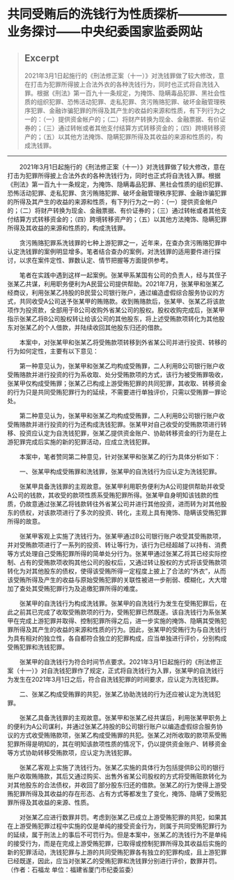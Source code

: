 
# 共同受贿后的洗钱行为性质探析————业务探讨——中央纪委国家监委网站

> ## Excerpt
> 2021年3月1日起施行的《刑法修正案（十一）》对洗钱罪做了较大修改，意在打击为犯罪所得披上合法外衣的各种洗钱行为，同时也正式将自洗钱入罪。根据《刑法》第一百九十一条规定，为掩饰、隐瞒毒品犯罪、黑社会性质的组织犯罪、恐怖活动犯罪、走私犯罪、贪污贿赂犯罪、破坏金融管理秩序犯罪、金融诈骗犯罪的所得及其产生的收益的来源和性质，有下列行为之一的：（一）提供资金帐户的；（二）将财产转换为现金、金融票据、有价证券的；（三）通过转帐或者其他支付结算方式转移资金的；（四）跨境转移资产的；（五）以其他方法掩饰、隐瞒犯罪所得及其收益的来源和性质的，构成洗钱罪。

---
　　2021年3月1日起施行的《刑法修正案（十一）》对洗钱罪做了较大修改，意在打击为犯罪所得披上合法外衣的各种洗钱行为，同时也正式将自洗钱入罪。根据《刑法》第一百九十一条规定，为掩饰、隐瞒毒品犯罪、黑社会性质的组织犯罪、恐怖活动犯罪、走私犯罪、贪污贿赂犯罪、破坏金融管理秩序犯罪、金融诈骗犯罪的所得及其产生的收益的来源和性质，有下列行为之一的：（一）提供资金帐户的；（二）将财产转换为现金、金融票据、有价证券的；（三）通过转帐或者其他支付结算方式转移资金的；（四）跨境转移资产的；（五）以其他方法掩饰、隐瞒犯罪所得及其收益的来源和性质的，构成洗钱罪。

　　贪污贿赂犯罪系洗钱罪的七种上游犯罪之一，近年来，在查办贪污贿赂犯罪中认定洗钱罪的案例明显增多。笔者结合查办的案例，对洗钱罪的适用要件进行探讨，以求在案件定性、罪数认定、情节把握等方面提供参考。

　　笔者在实践中遇到这样一起案例。张某甲系某国有公司的负责人，经与其侄子张某乙共谋，利用职务便利为A民营公司提供帮助。2021年7月，张某甲和张某乙经商议，利用张某乙持股的B民营公司银行账户，通过编造虚假综合服务协议的方式，共同收受A公司送予张某甲的贿赂款。收到贿赂款后，张某甲、张某乙将该款项作为投资款，全部用于B公司收购外省某公司的股权。股权收购完成后，张某甲指示张某乙将B公司股权转让给该公司的其他股东，将上述受贿款项转化为其他股东对张某乙的个人借款，并陆续收回其他股东归还的借款。

　　本案中，对张某甲和张某乙将受贿款项转移到外省某公司并进行投资、转移的行为如何定性，主要有以下意见：

　　第一种意见认为，张某甲和张某乙均构成受贿罪，二人利用B公司银行账户收受贿赂款并进行投资的行为系收取、处分受贿款项的方式，该行为被受贿罪吸收，张某甲仅构成受贿罪；张某乙已构成上游受贿犯罪的共同犯罪，其收取、转移资金的行为只是共同受贿犯罪行为的延续，不需要进行单独评价，只需以受贿罪一罪论处。

　　第二种意见认为，张某甲和张某乙均构成受贿罪，二人利用B公司银行账户收受贿赂款并进行投资的行为还构成洗钱犯罪。张某甲对自己收受的受贿款项进行转移、投资应认定为自洗钱犯罪，张某乙提供资金账户、协助转移资金的行为是在上游犯罪完成后实施的新的犯罪活动，应成立洗钱犯罪。

　　本案中，笔者赞同第二种意见，针对张某甲和张某乙的行为具体分析如下：

　　一、张某甲构成受贿罪和洗钱罪，张某甲的自洗钱行为应认定为洗钱犯罪。

　　张某甲具备洗钱罪的主观故意。张某甲利用职务便利为A公司提供帮助并收受A公司的钱款，其收受的款项性质系受贿犯罪所得。张某甲自身明知该钱款的性质，仍故意通过张某乙将钱款转往外省某公司并进行其他投资，进而转为对其他股东的债权，对该款项进行了多次的投资、转化，主观上具有掩饰、隐瞒该受贿犯罪所得的故意。

　　张某甲客观上实施了洗钱行为。张某甲通过B公司银行账户收受其受贿款项，并对受贿款项进行了一系列的投资、转让等行为，该行为已经超越了以持有、消费等方式处理自己受贿犯罪所得的简单处分行为。张某甲通过张某乙将其已经实际控制、占有的受贿款项收购其他公司的股权后，又通过转让股权的方式将该受贿款项转化为对其他股东的债权，使得该受贿所得一定程度上披上了合法的“外衣”，从而该受贿所得及产生的收益与原始受贿犯罪的关联性被进一步削弱、模糊化，大大增加了查处其受贿犯罪行为及追缴犯罪所得的难度。

　　张某甲的自洗钱行为构成洗钱罪。张某甲的自洗钱行为发生在受贿犯罪后，在此之前其已完成了收取受贿款项的行为，受贿犯罪已然既遂。该自洗钱行为系张某甲在完成上游犯罪并取得、控制犯罪所得之后，进一步实施的掩饰、隐瞒其受贿犯罪所得及其产生的收益的来源和性质的行为。因此，张某甲的受贿行为与自洗钱行为具有相对的独立性，各自都符合独立的犯罪构成，应当单独进行评价，分别构成受贿犯罪和洗钱犯罪。

　　张某甲的自洗钱行为符合时间节点要求。2021年3月1日起施行的《刑法修正案（十一）》对自洗钱犯罪作了规定，正式将自洗钱行为入罪，张某甲的自洗钱行为发生在2021年3月1日之后，符合自洗钱犯罪的时间要求，应认定为洗钱犯罪。

　　二、张某乙构成受贿罪的共犯，张某乙协助洗钱的行为还应被认定为洗钱犯罪。

　　张某乙具备洗钱罪的主观故意。张某甲和张某乙经共谋后，利用张某甲职务上的便利为A公司谋利，并通过张某乙持股的B公司银行账户以编造虚假综合服务协议的方式收受贿赂款项，张某乙构成受贿罪的共犯。张某乙对所收取的款项系受贿犯罪所得是明知的，其在明知该款项性质的情况下，仍以提供资金账户、转移资金等方式协助转移受贿款项，应认定为洗钱犯罪。

　　张某乙客观上实施了洗钱行为。张某乙实施的具体行为包括提供B公司的银行账户收取贿赂款，其后又通过购买、出售外省某公司股权的方式将受贿赃款转化为对其他股东的合法债权，并收回了部分股东归还的借款。张某乙的行为使得上游受贿犯罪所得及其收益的存在形态、占有方式等都发生了变化，掩饰、隐瞒了受贿犯罪所得及其收益的来源、性质。

　　对张某乙应进行数罪并罚。考虑到张某乙已成立上游受贿犯罪的共犯，如果其在上游受贿犯罪过程中实施的仅是单纯的接受资金行为，则属于共同受贿犯罪行为的延续，属于刑法上的事后不可罚行为。但是本案中，张某乙的洗钱行为不是单纯的接受行为，而是在完成上游受贿犯罪，已取得或控制犯罪所得及其收益后实施的新的犯罪活动，洗钱犯罪与上游的共同受贿犯罪各有独立的犯罪构成，且上游犯罪已经既遂，因此，应当对张某乙的受贿犯罪和洗钱罪分别进行评价，数罪并罚。（作者：石福龙 单位：福建省厦门市纪委监委）
